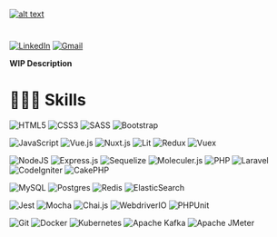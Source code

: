 [![alt text](https://i.imgur.com/GE7FPM2.png)](https://www.linkedin.com/in/julianopantonifilho/)

#

[![LinkedIn](https://img.shields.io/badge/Juliano%20Pantoni%20Filho-0064AE?style=for-the-badge&logo=linkedin&logoColor=white)](https://www.linkedin.com/in/julianopantonifilho/)
[![Gmail](https://img.shields.io/badge/contato@julianopantoni.dev-0064AE?style=for-the-badge&logo=gmail&logoColor=white&link=mailto:contato@julianopantoni.dev)](mailto:contato@julianopantoni.dev)

**WIP Description**


# 👨🏼‍🎓 Skills


![HTML5](https://img.shields.io/badge/html5-0064AE.svg?style=for-the-badge&logo=html5&logoColor=white)
![CSS3](https://img.shields.io/badge/css3-0064AE.svg?style=for-the-badge&logo=css3&logoColor=white)
![SASS](https://img.shields.io/badge/SASS-0064AE.svg?style=for-the-badge&logo=SASS&logoColor=white)
![Bootstrap](https://img.shields.io/badge/bootstrap-0064AE.svg?style=for-the-badge&logo=bootstrap&logoColor=white)

![JavaScript](https://img.shields.io/badge/javascript-0064AE.svg?style=for-the-badge&logo=javascript&logoColor=white)
![Vue.js](https://img.shields.io/badge/vue.js-0064AE.svg?style=for-the-badge&logo=vuedotjs&logoColor=white)
![Nuxt.js](https://img.shields.io/badge/Nuxt.js-0064AE?style=for-the-badge&logo=nuxt.js&logoColor=white)
![Lit](https://img.shields.io/badge/lit-0064AE.svg?style=for-the-badge&logo=lit&logoColor=white)
![Redux](https://img.shields.io/badge/redux-0064AE.svg?style=for-the-badge&logo=redux&logoColor=white)
![Vuex](https://img.shields.io/badge/Vuex-0064AE.svg?style=for-the-badge&logo=vuedotjs&logoColor=white)

![NodeJS](https://img.shields.io/badge/node.js-0064AE?style=for-the-badge&logo=node.js&logoColor=white)
![Express.js](https://img.shields.io/badge/express.js-0064AE.svg?style=for-the-badge&logo=express&logoColor=white)
![Sequelize](https://img.shields.io/badge/Moleculer.JS-0064AE.svg?style=for-the-badge&logo=Moleculer&logoColor=white)
![Moleculer.js](https://img.shields.io/badge/sequelize-0064AE.svg?style=for-the-badge&logo=sequelize&logoColor=white)
![PHP](https://img.shields.io/badge/php-0064AE.svg?style=for-the-badge&logo=php&logoColor=white)
![Laravel](https://img.shields.io/badge/laravel-0064AE.svg?style=for-the-badge&logo=laravel&logoColor=white)
![CodeIgniter](https://img.shields.io/badge/Codeigniter-0064AE.svg?style=for-the-badge&logo=Codeigniter&logoColor=white)
![CakePHP](https://img.shields.io/badge/CakePHP-0064AE.svg?style=for-the-badge&logo=CakePHP&logoColor=white)

![MySQL](https://img.shields.io/badge/mysql-0064AE.svg?style=for-the-badge&logo=mysql&logoColor=white)
![Postgres](https://img.shields.io/badge/postgres-0064AE.svg?style=for-the-badge&logo=postgresql&logoColor=white)
![Redis](https://img.shields.io/badge/-Redis-0064AE?style=for-the-badge&logo=Redis&logoColor=white)
![ElasticSearch](https://img.shields.io/badge/-ElasticSearch-0064AE?style=for-the-badge&logo=elasticsearch)

![Jest](https://img.shields.io/badge/-jest-0064AE?style=for-the-badge&logo=jest&logoColor=white)
![Mocha](https://img.shields.io/badge/-mocha-0064AE?style=for-the-badge&logo=mocha&logoColor=white)
![Chai.js](https://img.shields.io/badge/-chai.js-0064AE?style=for-the-badge&logo=chai&logoColor=white)
![WebdriverIO](https://img.shields.io/badge/Webdriver.IO-0064AE.svg?style=for-the-badge&logo=webdriverio&logoColor=white)
![PHPUnit](https://img.shields.io/badge/PHPUnit-0064AE.svg?style=for-the-badge&logo=PHP&logoColor=white)

![Git](https://img.shields.io/badge/git-0064AE.svg?style=for-the-badge&logo=git&logoColor=white)
![Docker](https://img.shields.io/badge/docker-0064AE.svg?style=for-the-badge&logo=docker&logoColor=white)
![Kubernetes](https://img.shields.io/badge/kubernetes-0064AE.svg?style=for-the-badge&logo=kubernetes&logoColor=white)
![Apache Kafka](https://img.shields.io/badge/Apache_Kafka-0064AE?style=for-the-badge&logo=apache-kafka&logoColor=white)
![Apache JMeter](https://img.shields.io/badge/Apache_Jmeter-0064AE?style=for-the-badge&logo=apache-jmeter&logoColor=white)
